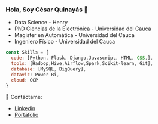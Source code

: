 ### Hola, Soy César Quinayás 👋
<ul>
  <li>Data Science - Henry</li>
  <li>PhD Ciencias de la Electrónica - Universidad del Cauca</li>
  <li>Magister en Automática - Universidad del Cauca</li>
  <li>Ingeniero Físico - Universidad del Cauca</li>
</ul>

```javascript
const Skills = {
  code: [Python, Flask, Django,Javascript, HTML, CSS,],
  tools: [Hadoop,Hive,Airflow,Spark,Scikit-learn, Git],
  database: [MySQL, BigQuery],
  dataviz: Power Bi,
  cloud: GCP
}
```
🤝 Contáctame:
- [Linkedin](https://www.linkedin.com/in/cesar-augusto-quinayas-burgos-544084243/)
- [Portafolio](https://vocal-rabanadas-b1e4b3.netlify.app/)



<!--
**cquinayas/cquinayas** is a ✨ _special_ ✨ repository because its `README.md` (this file) appears on your GitHub profile.

Here are some ideas to get you started:

- 🔭 I’m currently working on ...
- 🌱 I’m currently learning ...
- 👯 I’m looking to collaborate on ...
- 🤔 I’m looking for help with ...
- 💬 Ask me about ...
- 📫 How to reach me: ...
- 😄 Pronouns: ...
- ⚡ Fun fact: ...
-->
